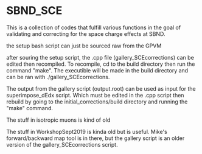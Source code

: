 # SBND_SCE
This is a collection of codes that fulfill various functions in the goal of validating and correcting for the space charge effects at SBND. 

the setup bash script can just be sourced raw from the GPVM

after souring the setup script, the .cpp file (gallery_SCEcorrections) can be edited then recompiled. To recompile, cd to the build directory then run the command "make". The executible will be made in the build directory and can be ran with ./gallery_SCEcorrections.

The output from the gallery script (output.root) can be used as input for the superimpose_dEdx script. Which must be edited in the .cpp script then rebuild by going to the initial_corrections/build directory and running the "make" command. 

The stuff in isotropic muons is kind of old

The stuff in WorkshopSept2019 is kinda old but is useful. Mike's forward/backward map tool is in there, but the gallery script is an older version of the gallery_SCEcorrections script.
